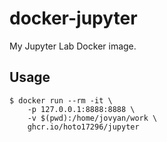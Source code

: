 # docker-jupyter
My Jupyter Lab Docker image.

## Usage
``` console
$ docker run --rm -it \
    -p 127.0.0.1:8888:8888 \
    -v $(pwd):/home/jovyan/work \
    ghcr.io/hoto17296/jupyter
```

